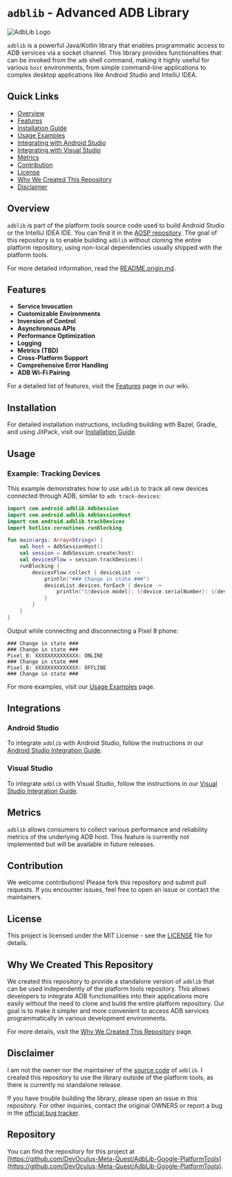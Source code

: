 
# `adblib` - Advanced ADB Library

![AdbLib Logo](https://example.com/logo.png) <!-- Replace with actual logo URL -->

`adblib` is a powerful Java/Kotlin library that enables programmatic access to ADB services via a socket channel. This library provides functionalities that can be invoked from the `adb` shell command, making it highly useful for various `host` environments, from simple command-line applications to complex desktop applications like Android Studio and IntelliJ IDEA.

## Quick Links

- [Overview](https://github.com/DevOculus-Meta-Quest/AdbLib-Google-PlatformTools/wiki/Overview)
- [Features](https://github.com/DevOculus-Meta-Quest/AdbLib-Google-PlatformTools/wiki/Features)
- [Installation Guide](https://github.com/DevOculus-Meta-Quest/AdbLib-Google-PlatformTools/wiki/Installation)
- [Usage Examples](https://github.com/DevOculus-Meta-Quest/AdbLib-Google-PlatformTools/wiki/Usage-Examples)
- [Integrating with Android Studio](https://github.com/DevOculus-Meta-Quest/AdbLib-Google-PlatformTools/wiki/Integrating-with-Android-Studio)
- [Integrating with Visual Studio](https://github.com/DevOculus-Meta-Quest/AdbLib-Google-PlatformTools/wiki/Integrating-with-Visual-Studio)
- [Metrics](https://github.com/DevOculus-Meta-Quest/AdbLib-Google-PlatformTools/wiki/Metrics)
- [Contribution](https://github.com/DevOculus-Meta-Quest/AdbLib-Google-PlatformTools/wiki/Contribution)
- [License](https://github.com/DevOculus-Meta-Quest/AdbLib-Google-PlatformTools/wiki/License)
- [Why We Created This Repository](https://github.com/DevOculus-Meta-Quest/AdbLib-Google-PlatformTools/wiki/Why-We-Created-This-Repository)
- [Disclaimer](https://github.com/DevOculus-Meta-Quest/AdbLib-Google-PlatformTools/wiki/Disclaimer)

## Overview

`adblib` is part of the platform tools source code used to build Android Studio or the IntelliJ IDEA IDE. You can find it in the [AOSP repository](https://android.googlesource.com/platform/tools/base/+/refs/heads/mirror-goog-studio-main/adblib/). The goal of this repository is to enable building `adblib` without cloning the entire platform repository, using non-local dependencies usually shipped with the platform tools.

For more detailed information, read the [README.origin.md](https://github.com/DevOculus-Meta-Quest/AdbLib-Google-PlatformTools/blob/main/README.origin.md).

## Features

- **Service Invocation**
- **Customizable Environments**
- **Inversion of Control**
- **Asynchronous APIs**
- **Performance Optimization**
- **Logging**
- **Metrics (TBD)**
- **Cross-Platform Support**
- **Comprehensive Error Handling**
- **ADB Wi-Fi Pairing**

For a detailed list of features, visit the [Features](https://github.com/DevOculus-Meta-Quest/AdbLib-Google-PlatformTools/wiki/Features) page in our wiki.

## Installation

For detailed installation instructions, including building with Bazel, Gradle, and using JitPack, visit our [Installation Guide](https://github.com/DevOculus-Meta-Quest/AdbLib-Google-PlatformTools/wiki/Installation).

## Usage

### Example: Tracking Devices

This example demonstrates how to use `adblib` to track all new devices connected through ADB, similar to `adb track-devices`:

```kotlin
import com.android.adblib.AdbSession
import com.android.adblib.AdbSessionHost
import com.android.adblib.trackDevices
import kotlinx.coroutines.runBlocking

fun main(args: Array<String>) {
    val host = AdbSessionHost()
    val session = AdbSession.create(host)
    val devicesFlow = session.trackDevices()
    runBlocking {
        devicesFlow.collect { deviceList ->
            println("### Change in state ###")
            deviceList.devices.forEach { device ->
                println("${device.model}: ${device.serialNumber}: ${device.deviceState}")
            }
        }
    }
}
```

Output while connecting and disconnecting a Pixel 8 phone:

```shell
### Change in state ###
### Change in state ###
Pixel_8: XXXXXXXXXXXXXX: ONLINE
### Change in state ###
Pixel_8: XXXXXXXXXXXXXX: OFFLINE
### Change in state ###
```

For more examples, visit our [Usage Examples](https://github.com/DevOculus-Meta-Quest/AdbLib-Google-PlatformTools/wiki/Usage-Examples) page.

## Integrations

### Android Studio

To integrate `adblib` with Android Studio, follow the instructions in our [Android Studio Integration Guide](https://github.com/DevOculus-Meta-Quest/AdbLib-Google-PlatformTools/wiki/Integrating-with-Android-Studio).

### Visual Studio

To integrate `adblib` with Visual Studio, follow the instructions in our [Visual Studio Integration Guide](https://github.com/DevOculus-Meta-Quest/AdbLib-Google-PlatformTools/wiki/Integrating-with-Visual-Studio).

## Metrics

`adblib` allows consumers to collect various performance and reliability metrics of the underlying ADB host. This feature is currently not implemented but will be available in future releases.

## Contribution

We welcome contributions! Please fork this repository and submit pull requests. If you encounter issues, feel free to open an issue or contact the maintainers.

## License

This project is licensed under the MIT License - see the [LICENSE](LICENSE) file for details.

## Why We Created This Repository

We created this repository to provide a standalone version of `adblib` that can be used independently of the platform tools repository. This allows developers to integrate ADB functionalities into their applications more easily without the need to clone and build the entire platform repository. Our goal is to make it simpler and more convenient to access ADB services programmatically in various development environments.

For more details, visit the [Why We Created This Repository](https://github.com/DevOculus-Meta-Quest/AdbLib-Google-PlatformTools/wiki/Why-We-Created-This-Repository) page.

## Disclaimer

I am not the owner nor the maintainer of the [source code](https://android.googlesource.com/platform/tools/base/+/refs/heads/mirror-goog-studio-main/adblib/) of `adblib`. I created this repository to use the library outside of the platform tools, as there is currently no standalone release.

If you have trouble building the library, please open an issue in this repository. For other inquiries, contact the original OWNERS or report a bug in the [official bug tracker](https://issuetracker.google.com/issues?q=componentid:192708%20status:open).

## Repository

You can find the repository for this project at [https://github.com/DevOculus-Meta-Quest/AdbLib-Google-PlatformTools](https://github.com/DevOculus-Meta-Quest/AdbLib-Google-PlatformTools).
